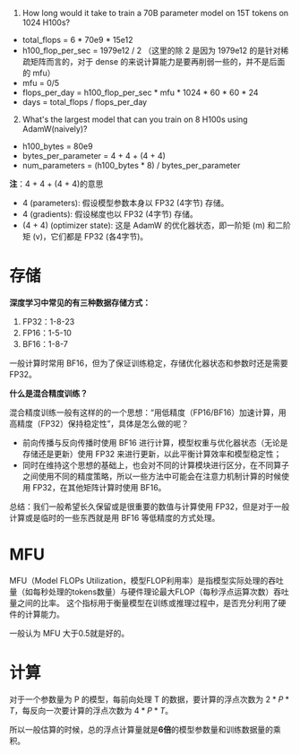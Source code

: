 1. How long would it take to train a 70B parameter model on 15T tokens on 1024 H100s?
- total_flops = 6 * 70e9 * 15e12
- h100_flop_per_sec = 1979e12 / 2 （这里的除 2 是因为 1979e12 的是针对稀疏矩阵而言的，对于 dense 的来说计算能力是要再削弱一些的，并不是后面的 mfu）
- mfu = 0/5
- flops_per_day = h100_flop_per_sec * mfu * 1024 * 60 * 60 * 24
- days = total_flops / flops_per_day



2. What's the largest model that can you train on 8 H100s using AdamW(naively)?
- h100_bytes = 80e9
- bytes_per_parameter = 4 + 4 + (4 + 4)
- num_parameters = (h100_bytes * 8) / bytes_per_parameter

**注**：4 + 4 + (4 + 4)的意思
- 4 (parameters): 假设模型参数本身以 FP32 (4字节) 存储。
- 4 (gradients): 假设梯度也以 FP32 (4字节) 存储。
- (4 + 4) (optimizer state): 这是 AdamW 的优化器状态，即一阶矩 (m) 和二阶矩 (v)，它们都是 FP32 (各4字节)。

# 存储

**深度学习中常见的有三种数据存储方式：**
1. FP32：1-8-23
2. FP16：1-5-10
3. BF16：1-8-7

一般计算时常用 BF16，但为了保证训练稳定，存储优化器状态和参数时还是需要 FP32。

**什么是混合精度训练？**

混合精度训练一般有这样的的一个思想：“用低精度（FP16/BF16）加速计算，用高精度（FP32）保持稳定性”，具体是怎么做的呢？
- 前向传播与反向传播时使用 BF16 进行计算，模型权重与优化器状态（无论是存储还是更新）使用 FP32 来进行更新，以此平衡计算效率和模型稳定性；
- 同时在维持这个思想的基础上，也会对不同的计算模块进行区分，在不同算子之间使用不同的精度策略，所以一些方法中可能会在注意力机制计算的时候使用 FP32，在其他矩阵计算时使用 BF16。

总结：我们一般希望长久保留或是很重要的数值与计算使用 FP32，但是对于一般计算或是临时的一些东西就是用 BF16 等低精度的方式处理。

# MFU

MFU（Model FLOPs Utilization，模型FLOP利用率）是指模型实际处理的吞吐量（如每秒处理的tokens数量）与硬件理论最大FLOP（每秒浮点运算次数）吞吐量之间的比率。
这个指标用于衡量模型在训练或推理过程中，是否充分利用了硬件的计算能力。

一般认为 MFU 大于0.5就是好的。

# 计算

对于一个参数量为 P 的模型，每前向处理 T 的数据，要计算的浮点次数为 $2 * P * T$，每反向一次要计算的浮点次数为 $4 * P * T$。

所以一般估算的时候，总的浮点计算量就是**6倍**的模型参数量和训练数据量的乘积。